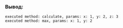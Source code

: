 ### Вывод:
```Text
executed method: calculate, params: x: 1, y: 2, z: 3
executed method: max, params: x: 1, y: 2
```